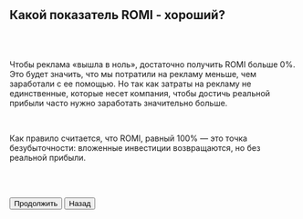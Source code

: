 <br>
<br>

## Какой показатель ROMI - хороший?

<br>
<br>

Чтобы реклама «вышла в ноль», достаточно получить ROMI больше 0%. Это будет значить, что мы потратили на рекламу меньше, чем заработали с ее помощью. Но так как затраты на рекламу не единственные, которые несет компания, чтобы достичь реальной прибыли часто нужно заработать значительно больше.

<br>

Как правило считается, что ROMI, равный 100% — это точка безубыточности: вложенные инвестиции возвращаются, но без реальной прибыли.

<br>
<br>

<button b_to="/demo/romi/6Screen.md" b_type="fill" b_theme="primary">Продолжить</button>
<button b_to="/demo/romi/4Screen.md" b_type="outline" b_theme="secondary">Назад</button>